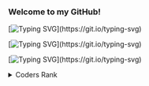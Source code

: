 ### Welcome to my GitHub!
[![Typing SVG](https://readme-typing-svg.demolab.com/?lines=Welcome+to+my+GitHub;)](https://git.io/typing-svg)

[![Typing SVG](https://readme-typing-svg.demolab.com/?lines=I+am+Bernard;)](https://git.io/typing-svg)

[![Typing SVG](https://readme-typing-svg.demolab.com/?lines=I+am+a+Software+Developer;)](https://git.io/typing-svg)

<details>
  <summary>Coders Rank</summary>
  <codersrank-widget username="bernardtm" style="--bg-color: #111; --header-bg-color: #222; --badge-bg-color: #333; --badge-text-color: #fff;">
  </codersrank-widget>

  For a more detailed profile, visit: [https://profile.codersrank.io/user/bernardtm](https://profile.codersrank.io/user/bernardtm)
  <img
    src="https://cr-skills-chart-widget.azurewebsites.net/api/api?username=bernardtm&skills=Vue,Java,Go,Dockerfile,HTML,CSS,Python,Shell,Groovy&bg=#202d3b"
  />
</details>



